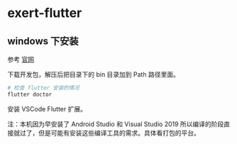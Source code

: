 # exert-flutter

## windows 下安装

参考 [官网](https://flutter.dev/docs/get-started/install)

下载开发包，解压后把目录下的 bin 目录加到 Path 路径里面。

```bash
# 检查 flutter 安装的情况
flutter doctor
```

安装 VSCode Flutter 扩展。

注：本机因为早安装了 Android Studio 和 Visual Studio 2019 所以编译的阶段直接就过了，但是可能有安装这些编译工具的需求。具体看打包的平台。

